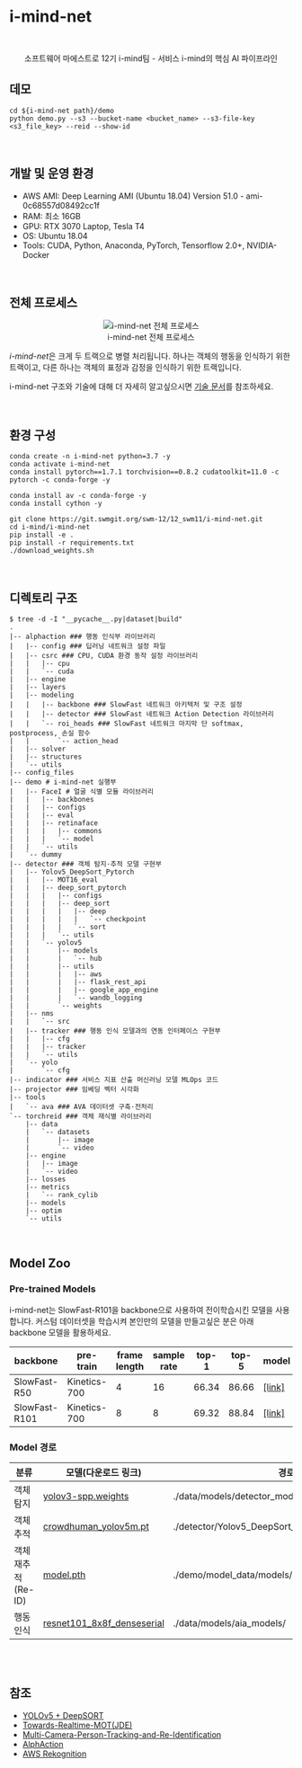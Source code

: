 # i-mind-net
<p>

  <div align='center'>
    <img src="https://drive.google.com/uc?export=view&id=1iuYrMebgLdJ7uIEd8D4KTjuSgyIB9RDr" alt="">
  </div>
</p>
<p>

  <div align='center'>
    <img src="https://drive.google.com/uc?export=view&id=1lhTuuC3Vzx-BXi4RfQFjYhWsO-FlP7o8" alt="">
  </div>
</p>

  <div align='center'>소프트웨어 마에스트로 12기 i-mind팀 - 서비스 i-mind의 핵심 AI 파이프라인</div>
</p>

## 데모
```
cd ${i-mind-net path}/demo
python demo.py --s3 --bucket-name <bucket_name> --s3-file-key <s3_file_key> --reid --show-id
```

<br>

## 개발 및 운영 환경
<p>

- AWS AMI: Deep Learning AMI (Ubuntu 18.04) Version 51.0 - ami-0c68557d08492cc1f
- RAM: 최소 16GB
- GPU: RTX 3070 Laptop, Tesla T4
- OS: Ubuntu 18.04
- Tools: CUDA, Python, Anaconda, PyTorch, Tensorflow 2.0+, NVIDIA-Docker
</p>

<br>

## 전체 프로세스
<p>
  <div align="center">
    <figure>
        <img src="https://drive.google.com/uc?export=view&id=1iYWmfFo3YUyHv9JvUb9_QBbi4-rsT-Iu" alt="i-mind-net 전체 프로세스">
        <div align="center"><figcation>i-mind-net 전체 프로세스</figcation></div>
    </figure>
  </div>
</p>

<p>

*i-mind-net*은 크게 두 트랙으로 병렬 처리됩니다. 하나는 객체의 행동을 인식하기 위한 트랙이고, 다른 하나는 객체의 표정과 감정을 인식하기 위한 트랙입니다.
</p>
<p>

i-mind-net 구조와 기술에 대해 더 자세히 알고싶으시면 [기술 문서](https://github.com/DrMaemi/i-mind-net/blob/master/DESCRIPTION.md)를 참조하세요.
</p>


<br>

## 환경 구성
<p>


```
conda create -n i-mind-net python=3.7 -y
conda activate i-mind-net
conda install pytorch==1.7.1 torchvision==0.8.2 cudatoolkit=11.0 -c pytorch -c conda-forge -y

conda install av -c conda-forge -y
conda install cython -y

git clone https://git.swmgit.org/swm-12/12_swm11/i-mind-net.git
cd i-mind/i-mind-net
pip install -e .
pip install -r requirements.txt
./download_weights.sh
```
</p>

<br>

## 디렉토리 구조
```
$ tree -d -I "__pycache__.py|dataset|build"
.
|-- alphaction ### 행동 인식부 라이브러리
|   |-- config ### 딥러닝 네트워크 설정 파일
|   |-- csrc ### CPU, CUDA 환경 동작 설정 라이브러리
|   |   |-- cpu
|   |   `-- cuda
|   |-- engine
|   |-- layers
|   |-- modeling
|   |   |-- backbone ### SlowFast 네트워크 아키텍처 및 구조 설정
|   |   |-- detector ### SlowFast 네트워크 Action Detection 라이브러리
|   |   `-- roi_heads ### SlowFast 네트워크 마지막 단 softmax, postprocess, 손실 함수
|   |       `-- action_head
|   |-- solver
|   |-- structures
|   `-- utils
|-- config_files
|-- demo # i-mind-net 실행부
|   |-- FaceI # 얼굴 식별 모듈 라이브러리
|   |   |-- backbones
|   |   |-- configs
|   |   |-- eval
|   |   |-- retinaface
|   |   |   |-- commons
|   |   |   `-- model
|   |   `-- utils
|   `-- dummy
|-- detector ### 객체 탐지·추적 모델 구현부
|   |-- Yolov5_DeepSort_Pytorch
|   |   |-- MOT16_eval
|   |   |-- deep_sort_pytorch
|   |   |   |-- configs
|   |   |   |-- deep_sort
|   |   |   |   |-- deep
|   |   |   |   |   `-- checkpoint
|   |   |   |   `-- sort
|   |   |   `-- utils
|   |   `-- yolov5
|   |       |-- models
|   |       |   `-- hub
|   |       |-- utils
|   |       |   |-- aws
|   |       |   |-- flask_rest_api
|   |       |   |-- google_app_engine
|   |       |   `-- wandb_logging
|   |       `-- weights
|   |-- nms
|   |   `-- src
|   |-- tracker ### 행동 인식 모델과의 연동 인터페이스 구현부
|   |   |-- cfg
|   |   |-- tracker
|   |   `-- utils
|   `-- yolo
|       `-- cfg
|-- indicator ### 서비스 지표 산출 머신러닝 모델 MLOps 코드
|-- projector ### 임베딩 벡터 시각화
|-- tools
|   `-- ava ### AVA 데이터셋 구축·전처리
`-- torchreid ### 객체 재식별 라이브러리
    |-- data
    |   `-- datasets
    |       |-- image
    |       `-- video
    |-- engine
    |   |-- image
    |   `-- video
    |-- losses
    |-- metrics
    |   `-- rank_cylib
    |-- models
    |-- optim
    `-- utils
```

<br>

## Model Zoo
### Pre-trained Models
<p>i-mind-net는 SlowFast-R101을 backbone으로 사용하여 전이학습시킨 모델을 사용합니다. 커스텀 데이터셋을 학습시켜 본인만의 모델을 만들고싶은 분은 아래 backbone 모델을 활용하세요.</p>
<p>

| backbone | pre-train | frame length | sample rate | top-1 | top-5 | model |
| ------------- | ------------- | ------------- | ------------- | ------------- | ------------- | ------------- |
| SlowFast-R50 | Kinetics-700 | 4 | 16 | 66.34 | 86.66 | [[link]](https://drive.google.com/file/d/1bNcF295jxY4Zbqf0mdtsw9QifpXnvOyh/view?usp=sharing) |
| SlowFast-R101 | Kinetics-700 | 8 | 8 | 69.32 | 88.84 | [[link]](https://drive.google.com/file/d/1v1FdPUXBNRj-oKfctScT4L4qk8L1k3Gg/view?usp=sharing) |
</p>

### Model 경로
<p>


분류 | 모델(다운로드 링크) | 경로
--- | --- | ---
객체 탐지 | [yolov3-spp.weights](https://drive.google.com/open?id=1T13mXnPLu8JRelwh60BRR21f2TlGWBAM) | ./data/models/detector_models/
객체 추적 | [crowdhuman_yolov5m.pt](https://drive.google.com/file/d/1gglIwqxaH2iTvy6lZlXuAcMpd_U0GCUb/view?usp=sharing) | ./detector/Yolov5_DeepSort_Pytorch/yolov5/weights/
객체 재추적(Re-ID) | [model.pth](https://drive.google.com/file/d/1_LoiFYlsVu3ervIidYIMopodyBLswmi4/view?usp=sharing) | ./demo/model_data/models/
행동 인식 | [resnet101_8x8f_denseserial](https://drive.google.com/file/d/1DKHo0XoBjrTO2fHTToxbV0mAPzgmNH3x/view?usp=sharing) | ./data/models/aia_models/
</p>

<br><br>


## 참조
<p>

- [YOLOv5 + DeepSORT](https://github.com/mikel-brostrom/Yolov5_DeepSort_Pytorch)
- [Towards-Realtime-MOT(JDE)](https://github.com/Zhongdao/Towards-Realtime-MOT)
- [Multi-Camera-Person-Tracking-and-Re-Identification](https://github.com/samihormi/Multi-Camera-Person-Tracking-and-Re-Identification)
- [AlphAction](https://github.com/MVIG-SJTU/AlphAction)
- [AWS Rekognition](https://aws.amazon.com/ko/rekognition/)
</p>